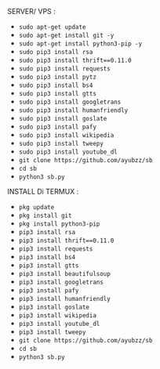 SERVER/ VPS :
- `sudo apt-get update`
- `sudo apt-get install git -y`
- `sudo apt-get install python3-pip -y`
- `sudo pip3 install rsa`
- `sudo pip3 install thrift==0.11.0`
- `sudo pip3 install requests`
- `sudo pip3 install pytz`
- `sudo pip3 install bs4`
- `sudo pip3 install gtts`
- `sudo pip3 install googletrans`
- `sudo pip3 install humanfriendly`
- `sudo pip3 install goslate`
- `sudo pip3 install pafy`
- `sudo pip3 install wikipedia`
- `sudo pip3 install tweepy`
- `sudo pip3 install youtube_dl`
- `git clone https://github.com/ayubzz/sb`
- `cd sb`
- `python3 sb.py`

INSTALL Di TERMUX :
- `pkg update`
- `pkg install git`
- `pkg install python3-pip`
- `pip3 install rsa`
- `pip3 install thrift==0.11.0`
- `pip3 install requests`
- `pip3 install bs4`
- `pip3 install gtts`
- `pip3 install beautifulsoup`
- `pip3 install googletrans`
- `pip3 install pafy`
- `pip3 install humanfriendly`
- `pip3 install goslate`
- `pip3 install wikipedia`
- `pip3 install youtube_dl`
- `pip3 install tweepy`
- `git clone https://github.com/ayubzz/sb`
- `cd sb`
- `python3 sb.py`
